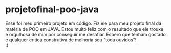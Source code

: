 # projetofinal-poo-java
 Esse foi meu primeiro projeto em código. Fiz ele para meu projeto final da matéria de POO em JAVA.
 Estou muito feliz com o resultado que ele trouxe e orgulhosa de mim por conseguir me desafiar. 
 Espero que tenham gostado e qualquer critica construtiva de melhoria sou "toda ouvidos"!  
:)
